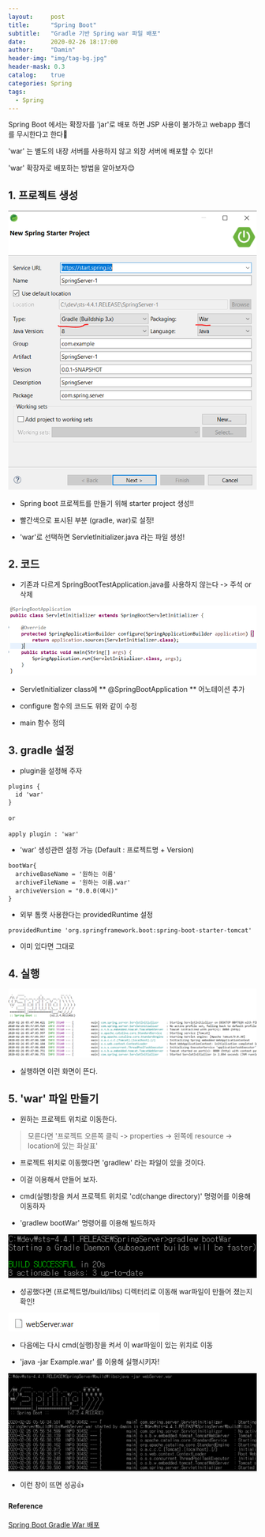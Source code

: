```yaml
---
layout:     post
title:      "Spring Boot"
subtitle:   "Gradle 기반 Spring war 파일 배포"
date:       2020-02-26 18:17:00
author:     "Damin"
header-img: "img/tag-bg.jpg"
header-mask: 0.3
catalog:    true
categories: Spring
tags:
  - Spring
---
```


Spring Boot 에서는 확장자를 'jar'로 배포 하면 JSP 사용이 불가하고 webapp 폴더를 무시한다고 한다🤢

'war' 는 별도의 내장 서버를 사용하지 않고 외장 서버에 배포할 수 있다!

'war' 확장자로 배포하는 방법을 알아보자😊

## 1. 프로젝트 생성

![1](/img/in-post/Spring/1.PNG)<br>

- Spring boot 프로젝트를 만들기 위해 starter project 생성!!

- 빨간색으로 표시된 부분 (gradle, war)로 설정!

- 'war'로 선택하면 ServletInitializer.java 라는 파일 생성!

## 2. 코드

- 기존과 다르게 SpringBootTestApplication.java를 사용하지 않는다 -> 주석 or 삭제

![2](/img/in-post/Spring/2.PNG)<br>

- ServletInitializer class에 ** @SpringBootApplication ** 어노테이션 추가

- configure 함수의 코드도 위와 같이 수정

- main 함수 정의

## 3. gradle 설정

- plugin을 설정해 주자

~~~
plugins {
  id 'war'
}

or

apply plugin : 'war'
~~~

- 'war' 생성관련 설정 가능 (Default : 프로젝트명 + Version)

~~~
bootWar{
  archiveBaseName = '원하는 이름'
  archiveFileName = '원하는 이름.war'
  archiveVersion = "0.0.0(예시)"
}
~~~

- 외부 톰캣 사용한다는 providedRuntime 설정

~~~
providedRuntime 'org.springframework.boot:spring-boot-starter-tomcat'
~~~

- 이미 있다면 그대로

## 4. 실행

![3](/img/in-post/Spring/3.PNG)<br>

- 실행하면 이런 화면이 뜬다.

## 5. 'war' 파일 만들기

- 원하는 프로젝트 위치로 이동한다.

> 모른다면 '프로젝트 오른쪽 클릭 -> properties -> 왼쪽에 resource -> location에 있는 화살표'

- 프로젝트 위치로 이동했다면 'gradlew' 라는 파일이 있을 것이다.

- 이걸 이용해서 만들어 보자.

- cmd(실행)창을 켜서 프로젝트 위치로 'cd(change directory)' 명령어를 이용해 이동하자

- 'gradlew bootWar' 명령어를 이용해 빌드하자

![5](/img/in-post/Spring/5.PNG)<br>

- 성공했다면 (프로젝트명/build/libs) 디렉터리로 이동해 war파일이 만들어 졌는지 확인!

![6](/img/in-post/Spring/6.PNG)<br>

- 다음에는 다시 cmd(실행)창을 켜서 이 war파일이 있는 위치로 이동

- 'java -jar Example.war' 를 이용해 실행시키자!

![7](/img/in-post/Spring/7.PNG)<br>


- 이런 창이 뜨면 성공👍

#### Reference

[Spring Boot Gradle War 배포](https://gigas-blog.tistory.com/115)

